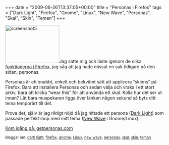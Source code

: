 +++
date = "2009-06-26T13:37:05+00:00"
title = "Personas i Firefox"
tags = ["Dark Light", "Firefox", "Gnome", "Linux", "New Wave", "Personas", "Skal", "Skin", "Teman"]
+++

<img class="alignright size-full wp-image-163" title="screenshot5" src="http://cdn.junkpile.se/2009/06/screenshot5.png" alt="screenshot5" width="171" height="120" />Jag satte mig och läste igenom de olika [funktionerna i Firefox][1], jag såg att jag hade missat en sak tidigare på den sidan, personas.

Personas är ett snabbt, enkelt och bekvämt sätt att applicera &#8220;skinns&#8221; på Firefox. Bara att installera Personas och sedan välja och vraka i ett stort arkiv, bara att klicka &#8220;wear this&#8221; för att använda ett skal. Kolla hur det ser ut innan? Låt bara muspekaren ligga över länken någon sekund så byts ditt tema temporärt till det.

Prova det, själv är jag riktigt nöjd då jag hittade ett persona ([Dark Light][2]) som passade perfekt ihop med mitt tema ([New Wave][3] i Gnome/Linux).

[Kom igång på; getpersonas.com][4]

<small> <p class='technorati-tags'>
  Bloggar om: <a class='technorati-link' href='http://bloggar.se/om/dark+light' rel='tag' target='_self'>dark light</a>, <a class='technorati-link' href='http://bloggar.se/om/firefox' rel='tag' target='_self'>firefox</a>, <a class='technorati-link' href='http://bloggar.se/om/gnome' rel='tag' target='_self'>gnome</a>, <a class='technorati-link' href='http://bloggar.se/om/Linux' rel='tag' target='_self'>Linux</a>, <a class='technorati-link' href='http://bloggar.se/om/new+wave' rel='tag' target='_self'>new wave</a>, <a class='technorati-link' href='http://bloggar.se/om/personas' rel='tag' target='_self'>personas</a>, <a class='technorati-link' href='http://bloggar.se/om/skal' rel='tag' target='_self'>skal</a>, <a class='technorati-link' href='http://bloggar.se/om/skin' rel='tag' target='_self'>skin</a>, <a class='technorati-link' href='http://bloggar.se/om/teman' rel='tag' target='_self'>teman</a>
</p></small>

 [1]: http://www.mozilla.com/en-US/firefox/features/
 [2]: http://www.getpersonas.com/persona/2167
 [3]: http://www.gnome-look.org/content/show.php?content=87134
 [4]: http://www.getpersonas.com/
